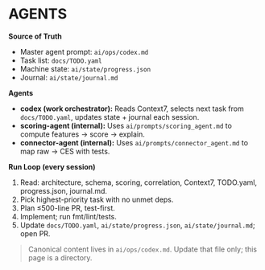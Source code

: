 # AGENTS

**Source of Truth**  
- Master agent prompt: `ai/ops/codex.md`  
- Task list: `docs/TODO.yaml`  
- Machine state: `ai/state/progress.json`  
- Journal: `ai/state/journal.md`

**Agents**
- **codex (work orchestrator):** Reads Context7, selects next task from `docs/TODO.yaml`, updates state + journal each session.
- **scoring-agent (internal):** Uses `ai/prompts/scoring_agent.md` to compute features → score → explain.
- **connector-agent (internal):** Uses `ai/prompts/connector_agent.md` to map raw → CES with tests.

**Run Loop (every session)**
1. Read: architecture, schema, scoring, correlation, Context7, TODO.yaml, progress.json, journal.md.  
2. Pick highest-priority task with no unmet deps.  
3. Plan ≤500-line PR, test-first.  
4. Implement; run fmt/lint/tests.  
5. Update `docs/TODO.yaml`, `ai/state/progress.json`, `ai/state/journal.md`; open PR.

> Canonical content lives in `ai/ops/codex.md`. Update that file only; this page is a directory.
